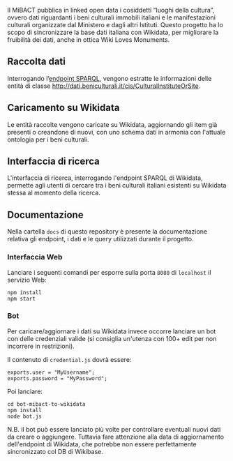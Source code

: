 Il MiBACT pubblica in linked open data i cosiddetti “luoghi della cultura”, ovvero dati riguardanti i beni culturali immobili italiani e le manifestazioni culturali organizzate dal Ministero e dagli altri Istituti. Questo progetto ha lo scopo di sincronizzare la base dati italiana con Wikidata, per migliorare la fruibilità dei dati, anche in ottica Wiki Loves Monuments.

## Raccolta dati

Interrogando l’[endpoint SPARQL](http://dati.beniculturali.it/sparql), vengono estratte le informazioni delle entità di classe http://dati.beniculturali.it/cis/CulturalInstituteOrSite.

## Caricamento su Wikidata

Le entità raccolte vengono caricate su Wikidata, aggiornando gli item già presenti o creandone di nuovi, con uno schema dati in armonia con l'attuale ontologia per i beni culturali.

## Interfaccia di ricerca

L'interfaccia di ricerca, interrogando l'endpoint SPARQL di Wikidata, permette agli utenti di cercare tra i beni culturali italiani esistenti su Wikidata stessa al momento della ricerca.

## Documentazione

Nella cartella `docs` di questo repository è presente la documentazione relativa gli endpoint, i dati e le query utilizzati durante
il progetto.

### Interfaccia Web

Lanciare i seguenti comandi per esporre sulla porta `8080` di `localhost` il servizio Web:

```
npm install
npm start
```

### Bot

Per caricare/aggiornare i dati su Wikidata invece occorre lanciare un bot con delle credenziali valide (si consiglia un'utenza con 100+ edit per non incorrere in restrizioni).

Il contenuto di `credential.js` dovrà essere:
```
exports.user = "MyUsername";
exports.password = "MyPassword";
```
Poi lanciare:

```
cd bot-mibact-to-wikidata
npm install
node bot.js
```

N.B. il bot può essere lanciato più volte per controllare eventuali nuovi dati da creare o aggiungere. Tuttavia fare attenzione alla
data di aggiornamento dell'endpoint di Wikidata, che potrebbe non essere perfettamente sincronizzato col DB di Wikibase.
